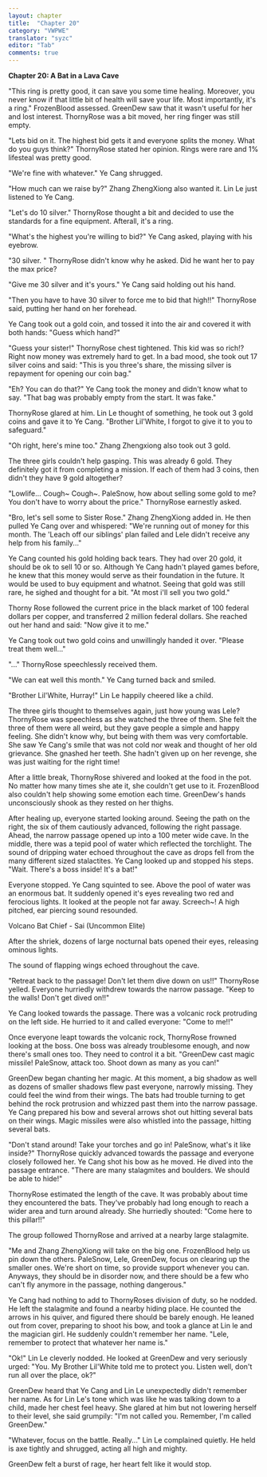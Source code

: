 ```yaml
---
layout: chapter
title:  "Chapter 20"
category: "VWPWE"
translator: "syzc"
editor: "Tab"
comments: true
---
```


**Chapter 20: A Bat in a Lava Cave**
 
"This ring is pretty good, it can save you some time healing. Moreover, you never know if that little bit of health will save your life. Most importantly, it's a ring." FrozenBlood assessed. GreenDew saw that it wasn't useful for her and lost interest. ThornyRose was a bit moved, her ring finger was still empty.
 
"Lets bid on it. The highest bid gets it and everyone splits the money. What do you guys think?" ThornyRose stated her opinion. Rings were rare and 1% lifesteal was pretty good.
 
"We're fine with whatever." Ye Cang shrugged.
 
"How much can we raise by?" Zhang ZhengXiong also wanted it. Lin Le just listened to Ye Cang.
 
"Let's do 10 silver." ThornyRose thought a bit and decided to use the standards for a fine equipment. Afterall, it's a ring.
 
"What's the highest you're willing to bid?" Ye Cang asked, playing with his eyebrow. 
 
"30 silver. " ThornyRose didn't know why he asked. Did he want her to pay the max price?
 
"Give me 30 silver and it's yours." Ye Cang said holding out his hand. 
 
"Then you have to have 30 silver to force me to bid that high!!" ThornyRose said, putting her hand on her forehead.
 
Ye Cang took out a gold coin, and tossed it into the air and covered it with both hands: "Guess which hand?"
 
"Guess your sister!" ThornyRose chest tightened. This kid was so rich!? Right now money was extremely hard to get. In a bad mood, she took out 17 silver coins and said: "This is you three's share, the missing silver is repayment for opening our coin bag."
 
"Eh? You can do that?" Ye Cang took the money and didn't know what to say. "That bag was probably empty from the start. It was fake."
 
ThornyRose glared at him. Lin Le thought of something, he took out 3 gold coins and gave it to Ye Cang. "Brother Lil'White, I forgot to give it to you to safeguard."
 
"Oh right, here's mine too." Zhang Zhengxiong also took out 3 gold.
 
The three girls couldn't help gasping. This was already 6 gold. They definitely got it from completing a mission. If each of them had 3 coins, then didn't they have 9 gold altogether?
 
"Lowlife... Cough~ Cough~. PaleSnow, how about selling some gold to me? You don't have to worry about the price." ThornyRose earnestly asked.
 
"Bro, let's sell some to Sister Rose." Zhang ZhengXiong added in. He then pulled Ye Cang over and whispered: "We're running out of money for this month. The 'Leach off our siblings' plan failed and Lele didn't receive any help from his family..."
 
Ye Cang counted his gold holding back tears. They had over 20 gold, it should be ok to sell 10 or so. Although Ye Cang hadn't played games before, he knew that this money would serve as their foundation in the future. It would be used to buy equipment and whatnot. Seeing that gold was still rare, he sighed and thought for a bit. "At most i'll sell you two gold."
 
Thorny Rose followed the current price in the black market of 100 federal dollars per copper, and transferred 2 million federal dollars. She reached out her hand and said: "Now give it to me."
 
Ye Cang took out two gold coins and unwillingly handed it over. "Please treat them well..."
 
"..." ThornyRose speechlessly received them.
 
"We can eat well this month." Ye Cang turned back and smiled.
 
"Brother Lil'White, Hurray!" Lin Le happily cheered like a child.
 
The three girls thought to themselves again, just how young was Lele? ThornyRose was speechless as she watched the three of them. She felt the three of them were all weird, but they gave people a simple and happy feeling. She didn't know why, but being with them was very comfortable. She saw Ye Cang's smile that was not cold nor weak and thought of her old grievance. She gnashed her teeth. She hadn't given up on her revenge, she was just waiting for the right time! 
 
After a little break, ThornyRose shivered and looked at the food in the pot. No matter how many times she ate it, she couldn't get use to it. FrozenBlood also couldn't help showing some emotion each time. GreenDew's hands unconsciously shook as they rested on her thighs.
 
After healing up, everyone started looking around. Seeing the path on the right, the six of them cautiously advanced, following the right passage. Ahead, the narrow passage opened up into a 100 meter wide cave. In the middle, there was a tepid pool of water which reflected the torchlight. The sound of dripping water echoed throughout the cave as drops fell from the many different sized stalactites. Ye Cang looked up and stopped his steps. "Wait. There's a boss inside! It's a bat!" 
 
Everyone stopped. Ye Cang squinted to see. Above the pool of water was an enormous bat. It suddenly opened it's eyes revealing two red and ferocious lights. It looked at the people not far away. Screech~! A high pitched, ear piercing sound resounded.
 
Volcano Bat Chief - Sai (Uncommon Elite)
 
After the shriek, dozens of large nocturnal bats opened their eyes, releasing ominous lights. 
 
The sound of flapping wings echoed throughout the cave.
 
"Retreat back to the passage! Don't let them dive down on us!!" ThornyRose yelled. Everyone hurriedly withdrew towards the narrow passage. "Keep to the walls! Don't get dived on!!"
 
Ye Cang looked towards the passage. There was a volcanic rock protruding on the left side. He hurried to it and called everyone: "Come to me!!"
 
Once everyone leapt towards the volcanic rock, ThornyRose frowned looking at the boss. One boss was already troublesome enough, and now there's small ones too. They need to control it a bit. "GreenDew cast magic missile! PaleSnow, attack too. Shoot down as many as you can!"
 
GreenDew began chanting her magic. At this moment, a big shadow as well as dozens of smaller shadows flew past everyone, narrowly missing. They could feel the wind from their wings. The bats had trouble turning to get behind the rock protrusion and whizzed past them into the narrow passage. Ye Cang prepared his bow and several arrows shot out hitting several bats on their wings. Magic missiles were also whistled into the passage, hitting several bats.
 
"Don't stand around! Take your torches and go in! PaleSnow, what's it like inside?" ThornyRose quickly advanced towards the passage and everyone closely followed her. Ye Cang shot his bow as he moved. He dived into the passage entrance. "There are many stalagmites and boulders. We should be able to hide!"
 
ThornyRose estimated the length of the cave. It was probably about time they encountered the bats. They've probably had long enough to reach a wider area and turn around already. She hurriedly shouted: "Come here to this pillar!!"
 
The group followed ThornyRose and arrived at a nearby large stalagmite.
 
"Me and Zhang ZhengXiong will take on the big one. FrozenBlood help us pin down the others. PaleSnow, Lele, GreenDew, focus on clearing up the smaller ones. We're short on time, so provide support whenever you can. Anyways, they should be in disorder now, and there should be a few who can't fly anymore in the passage, nothing dangerous."
 
Ye Cang had nothing to add to ThornyRoses division of duty, so he nodded. He left the stalagmite and found a nearby hiding place. He counted the arrows in his quiver, and figured there should be barely enough. He leaned out from cover, preparing to shoot his bow, and took a glance at Lin le and the magician girl. He suddenly couldn't remember her name. "Lele, remember to protect that whatever her name is."
 
"Ok!" Lin Le cleverly nodded. He looked at GreenDew and very seriously urged: "You. My Brother Lil'White told me to protect you. Listen well, don't run all over the place, ok?"
 
GreenDew heard that Ye Cang and Lin Le unexpectedly didn't remember her name. As for Lin Le's tone which was like he was talking down to a child, made her chest feel heavy. She glared at him but not lowering herself to their level, she said grumpily: "I'm not called you. Remember, I'm called GreenDew."
 
"Whatever, focus on the battle. Really..." Lin Le complained quietly. He held is axe tightly and shrugged, acting all high and mighty.
 
GreenDew felt a burst of rage, her heart felt like it would stop.